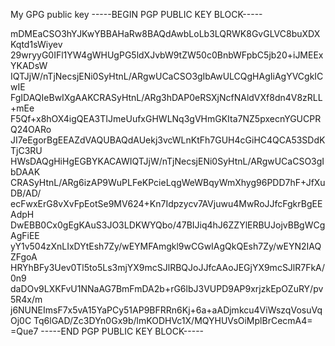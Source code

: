 My GPG public key
-----BEGIN PGP PUBLIC KEY BLOCK-----

mDMEaCSO3hYJKwYBBAHaRw8BAQdAwbLoLb3LQRWK8GvGLVC8buXDXKqtd1sWiyev
29wryyG0IFl1YW4gWHUgPG5ldXJvbW9tZW50c0BnbWFpbC5jb20+iJMEExYKADsW
IQTJjW/nTjNecsjENi0SyHtnL/ARgwUCaCSO3gIbAwULCQgHAgIiAgYVCgkICwIE
FgIDAQIeBwIXgAAKCRASyHtnL/ARg3hDAP0eRSXjNcfNAldVXf8dn4V8zRLL+mEe
F5Qf+x8hOX4igQEA3TIJmeUufxGHWLNq3gVHmGKIta7NZ5pxecnYGUCPRQ24OARo
JI7eEgorBgEEAZdVAQUBAQdAUekj3vcWLnKtFh7GUH4cGiHC4QCA53SDdKTjC3RU
HWsDAQgHiHgEGBYKACAWIQTJjW/nTjNecsjENi0SyHtnL/ARgwUCaCSO3gIbDAAK
CRASyHtnL/ARg6izAP9WuPLFeKPcieLqgWeWBqyWmXhyg96PDD7hF+JfXuDB/AD/
ecFwxErG8vXvFpEotSe9MV624+Kn7Idpzycv7AVjuwu4MwRoJJfcFgkrBgEEAdpH
DwEBB0Cx0gEgKAuS3JO3LDKWYQbo/47BIJiq4hJ6ZZYlERBUJojvBBgWCgAgFiEE
yY1v504zXnLIxDYtEsh7Zy/wEYMFAmgkl9wCGwIAgQkQEsh7Zy/wEYN2IAQZFgoA
HRYhBFy3Uev0Tl5to5Ls3mjYX9mcSJlRBQJoJJfcAAoJEGjYX9mcSJlR7FkA/0n9
daDOv9LXKFvU1NNaAG7BmFmDA2b+rG6lbJ3VUPD9AP9xrjzkEpOZuRY/pv5R4x/m
j6NUNEImsF7x5vA15YaPCy51AP9BFRRn6Kj+6a+aADjmkcu4ViWszqVosuVqOj0C
Tq6lGAD/Zc3DYn0Gx9b/lmKODHVc1X/MQYHUVsOiMplBrCecmA4=
=Que7
-----END PGP PUBLIC KEY BLOCK-----
